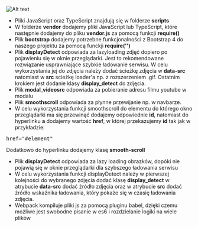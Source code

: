 ![Alt text](http://www.aflofarm.com.pl/static/images/aflofarm_logo2.png)


* Pliki JavaScript oraz TypeScript znajdują się w folderze **scripts**
* W folderze **vendor** dodajemy pliki JavaScript lub TypeScript, które następnie dodajemy do pliku **vendor.js** za pomocą funkcji **require()**
* Plik **bootstrap** dodajemy potrzebne funkcjonalności z Bootstrap 4 do naszego projektu za pomocą funckji **require('')**
* Plik **displayDetect** odpowiada za lazyloading zdjęć dopiero po pojawieniu się w oknie przeglądarki. Jest to rekomendowane rozwiązanie usprawniające szybkie ładowanie serwisu. W celu wykorzystania jej do zdjęcia należy dodać ścieżkę zdjęcia w **data-src** natomiast w **src** scieżkę loader'a np. z rozszerzeniem .gif. Ostatnim krokiem jest dodanie klasy **display_detect** do zdjęcia.
* Plik **modal_videosrc** odpowiada za pobieranie adresu filmu youtube w modalu
* Plik **smoothscroll** odpowiada za płynne przewijanie np. w navbarze.
* W celu wykorzystania funkcji smoothscroll do elementu do którego okno przeglądarki ma się przewinąć dodajemy odpowiednie **id**, natomiast do hyperlinku **a** dodajemy wartość **href**, w której przekazujemy **id** tak jak w przykładzie:
<pre>href="#element"
</pre>
Dodatkowo do hyperlinku dodajemy klasę **smooth-scroll**
* Plik **displayDetect** odpowiada za lazy loading obrazków, dopóki nie pojawią się w oknie przeglądarki dla szybszego ładowania serwisu
* W celu wykorzystania funkcji displayDetect należy w pierwszej kolejności do wybranego zdjęcia dodać klasę **display_detect** w atrybucie **data-src** dodać źródło zdjęcia oraz w atrybucie **src** dodać źródło wskaźnika ładowania, który pokaże się w czasię ładowania zdjęcia.
* Webpack kompiluje pliki js za pomocą pluginu babel, dzięki czemu możliwe jest swobodne pisanie w es6 i rozdzielanie logiki na wiele plików
